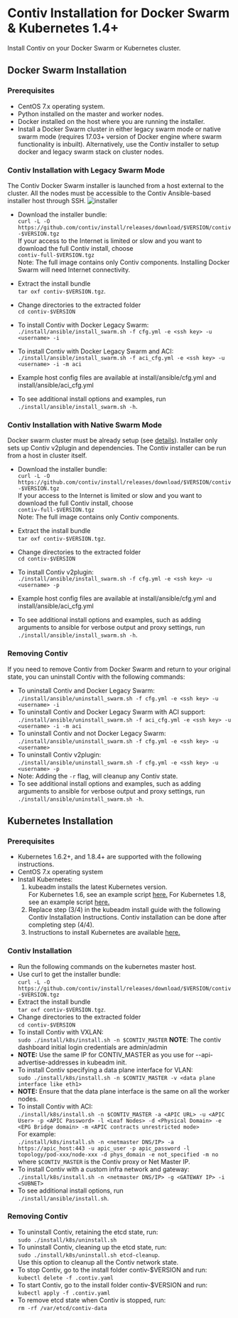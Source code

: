 # Contiv Installation for Docker Swarm & Kubernetes 1.4+
Install Contiv on your Docker Swarm or Kubernetes cluster.

## Docker Swarm Installation
### Prerequisites
* CentOS 7.x operating system.
* Python installed on the master and worker nodes.
* Docker installed on the host where you are running the installer.
* Install a Docker Swarm cluster in either legacy swarm mode or native swarm mode (requires 17.03+ version of Docker engine where swarm functionality is inbuilt). Alternatively, use the Contiv installer to setup docker and legacy swarm stack on cluster nodes.

### Contiv Installation with Legacy Swarm Mode

The Contiv Docker Swarm installer is launched from a host external to the cluster.  All the nodes must be accessible to the Contiv Ansible-based installer host through SSH.
![installer](installer.png)
* Download the installer bundle: <br>`curl -L -O https://github.com/contiv/install/releases/download/$VERSION/contiv-$VERSION.tgz`<br>
If your access to the Internet is limited or slow and you want to download the full Contiv install, choose <br>
`contiv-full-$VERSION.tgz`<br>
Note: The full image contains only Contiv components. Installing Docker Swarm will need Internet connectivity.
* Extract the install bundle <br>`tar oxf contiv-$VERSION.tgz`.
* Change directories to the extracted folder <br>`cd contiv-$VERSION`

* To install Contiv with Docker Legacy Swarm:<br> `./install/ansible/install_swarm.sh -f cfg.yml -e <ssh key> -u <username> -i`
* To install Contiv with Docker Legacy Swarm and ACI:<br> `./install/ansible/install_swarm.sh -f aci_cfg.yml -e <ssh key> -u <username> -i -m aci`

* Example host config files are available at install/ansible/cfg.yml and install/ansible/aci_cfg.yml
* To see additional install options and examples, run <br>`./install/ansible/install_swarm.sh -h`.

### Contiv Installation with Native Swarm Mode

Docker swarm cluster must be already setup (see [details](https://docs.docker.com/engine/swarm/)). Installer only sets up Contiv v2plugin and dependencies. The Contiv installer can be run from a host in cluster itself.

* Download the installer bundle: <br>`curl -L -O https://github.com/contiv/install/releases/download/$VERSION/contiv-$VERSION.tgz`<br>
If your access to the Internet is limited or slow and you want to download the full Contiv install, choose <br>
`contiv-full-$VERSION.tgz`<br>
Note: The full image contains only Contiv components.
* Extract the install bundle <br>`tar oxf contiv-$VERSION.tgz`.
* Change directories to the extracted folder <br>`cd contiv-$VERSION`

* To install Contiv v2plugin:<br> `./install/ansible/install_swarm.sh -f cfg.yml -e <ssh key> -u <username> -p`

* Example host config files are available at install/ansible/cfg.yml and install/ansible/aci_cfg.yml
* To see additional install options and examples, such as adding arguments to ansible for verbose output and proxy settings, run <br>`./install/ansible/install_swarm.sh -h`.

### Removing Contiv

If you need to remove Contiv from Docker Swarm and return to your original state, you can uninstall Contiv with the following commands:
* To uninstall Contiv and Docker Legacy Swarm:<br>
`./install/ansible/uninstall_swarm.sh -f cfg.yml -e <ssh key> -u <username> -i`
* To uninstall Contiv and Docker Legacy Swarm with ACI support:<br>
`./install/ansible/uninstall_swarm.sh -f aci_cfg.yml -e <ssh key> -u <username> -i -m aci`
* To uninstall Contiv and not Docker Legacy Swarm:<br>
`./install/ansible/uninstall_swarm.sh -f cfg.yml -e <ssh key> -u <username>`
* To uninstall Contiv v2plugin:<br>
`./install/ansible/uninstall_swarm.sh -f cfg.yml -e <ssh key> -u <username> -p`
* Note: Adding the `-r` flag, will cleanup any Contiv state.
* To see additional install options and examples, such as adding arguments to ansible for verbose output and proxy settings, run <br>`./install/ansible/uninstall_swarm.sh -h`.

## Kubernetes Installation

### Prerequisites

* Kubernetes 1.6.2+, and 1.8.4+ are supported with the following instructions.
* CentOS 7.x operating system
* Install Kubernetes:
  1. kubeadm installs the latest Kubernetes version. <br>
     For Kubernetes 1.6, see an example script [here.](https://github.com/contiv/install/blob/master/cluster/k8s1.6/k8smaster.sh)
     For Kubernetes 1.8, see an example script [here.](https://github.com/contiv/install/blob/master/cluster/k8s1.8/k8smaster.sh)
  1. Replace step (3/4) in the kubeadm install guide with the following Contiv Installation Instructions. Contiv installation can be done after completing step (4/4).
  1. Instructions to install Kubernetes are available [here.](http://kubernetes.io/docs/getting-started-guides/kubeadm/)

### Contiv Installation
* Run the following commands on the kubernetes master host.
* Use curl to get the installer bundle: <br>`curl -L -O https://github.com/contiv/install/releases/download/$VERSION/contiv-$VERSION.tgz`
* Extract the install bundle <br>`tar oxf contiv-$VERSION.tgz`.
* Change directories to the extracted folder <br>`cd contiv-$VERSION`
* To install Contiv with VXLAN:<br> `sudo ./install/k8s/install.sh -n $CONTIV_MASTER` **NOTE**: The contiv dashboard initial login credentials are admin/admin
* **NOTE:** Use the same IP for CONTIV_MASTER as you use for --api-advertise-addresses in kubeadm init.
* To install Contiv specifying a data plane interface for VLAN:<br> `sudo ./install/k8s/install.sh -n $CONTIV_MASTER -v <data plane interface like eth1>`
* **NOTE:** Ensure that the data plane interface is the same on all the worker nodes.
* To install Contiv with ACI: <br>`./install/k8s/install.sh -n $CONTIV_MASTER -a <APIC URL> -u <APIC User> -p <APIC Password> -l <Leaf Nodes> -d <Physical Domain> -e <EPG Bridge domain> -m <APIC contracts unrestricted mode>
  ` <br> For example: <br> `./install/k8s/install.sh -n <netmaster DNS/IP> -a https://apic_host:443 -u apic_user -p apic_password -l topology/pod-xxx/node-xxx -d phys_domain -e not_specified -m no
  `
 <br> where `$CONTIV_MASTER` is the Contiv proxy or Net Master IP.
* To install Contiv with a custom infra network and gateway: <br>`./install/k8s/install.sh -n <netmaster DNS/IP> -g <GATEWAY IP> -i <SUBNET>`
* To see additional install options, run <br> `./install/ansible/install.sh`.

### Removing Contiv
* To uninstall Contiv, retaining the etcd state, run:<br>
`sudo ./install/k8s/uninstall.sh`
* To uninstall Contiv, cleaning up the etcd state, run:<br>
`sudo ./install/k8s/uninstall.sh etcd-cleanup`. <br>Use this option to cleanup all the Contiv network state. 
* To stop Contiv, go to the install folder contiv-$VERSION and run:<br> `kubectl delete -f .contiv.yaml`
* To start Contiv, go to the install folder contiv-$VERSION and run:<br> `kubectl apply -f .contiv.yaml`
* To remove etcd state when Contiv is stopped, run: <br> `rm -rf /var/etcd/contiv-data`

